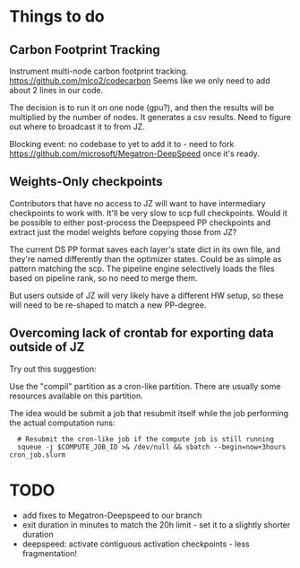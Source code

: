 # Things to do

## Carbon Footprint Tracking

Instrument multi-node carbon footprint tracking. https://github.com/mlco2/codecarbon
Seems like we only need to add about 2 lines in our code.

The decision is to run it on one node (gpu?), and then the results will be multiplied by the number of nodes. It generates a csv results. Need to figure out where to broadcast it to from JZ.

Blocking event: no codebase to yet to add it to - need to fork https://github.com/microsoft/Megatron-DeepSpeed once it's ready.


## Weights-Only checkpoints

Contributors that have no access to JZ will want to have intermediary checkpoints to work with. It'll be very slow to scp full checkpoints. Would it be possible to either post-process the Deepspeed PP checkpoints and extract just the model weights before copying those from JZ?

The current DS PP format saves each layer's state dict in its own file, and they're named differently than the optimizer states. Could be as simple as pattern matching the scp. The pipeline engine selectively loads the files based on pipeline rank, so no need to merge them.

But users outside of JZ will very likely have a different HW setup, so these will need to be re-shaped to match a new PP-degree.

## Overcoming lack of crontab for exporting data outside of JZ

Try out this suggestion:

Use the "compil" partition as a cron-like partition. There are usually some resources available on this partition.

The idea would be submit a job that resubmit itself while the job performing the actual computation runs:

```
  # Resubmit the cron-like job if the compute job is still running
  squeue -j $COMPUTE_JOB_ID >& /dev/null && sbatch --begin=now+3hours cron_job.slurm
```


# TODO

- add fixes to Megatron-Deepspeed to our branch
- exit duration in minutes to match the 20h limit - set it to a slightly shorter duration
- deepspeed: activate contiguous activation checkpoints - less fragmentation!
